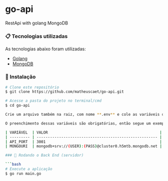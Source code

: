 # go-api

RestApi with golang MongoDB

### 📋 Tecnologias utilizadas

As tecnologias abaixo foram utilizadas:

- [Golang](https://www.golang.org)
- [MongoDB](https://www.mongodb.com/try/download/community)

### 🔧 Instalação

```bash
# Clone este repositório
$ git clone https://github.com/matheuscaet/go-api.git

# Acesse a pasta do projeto no terminal/cmd
$ cd go-api

Crie um arquivo também na raiz, com nome **.env** e cole as variáveis dentro.

O preenchimento dessas variáveis são obrigatórias, então segue um exemplo de uso:

| VARIÁVEL  | VALOR                                                  |
| --------- | ------------------------------------------------------ |
| API_PORT  | 3001                                                   |
| MONGOURI  | mongodb+srv://(USER):(PASS)@cluster0.h5mtb.mongodb.net |

### 🎲 Rodando o Back End (servidor)

```bash
# Execute a aplicação
$ go run main.go

```